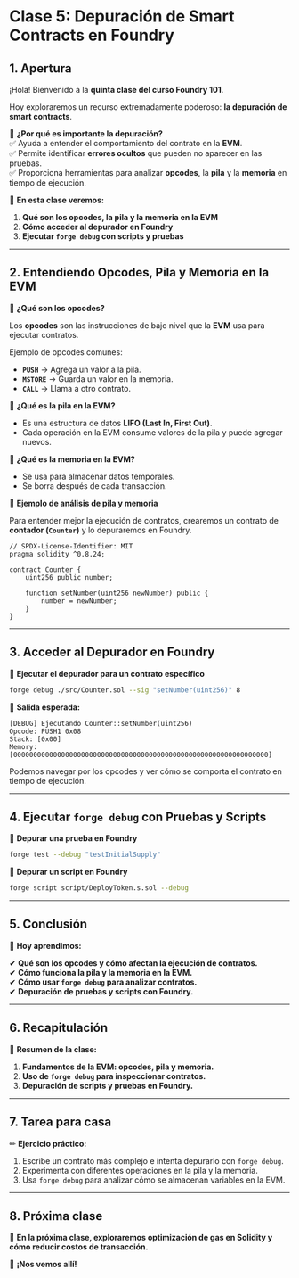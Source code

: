 # **Clase 5: Depuración de Smart Contracts en Foundry**  

## **1. Apertura**  

¡Hola! Bienvenido a la **quinta clase del curso Foundry 101**.  

Hoy exploraremos un recurso extremadamente poderoso: **la depuración de smart contracts**.  

📌 **¿Por qué es importante la depuración?**  
✅ Ayuda a entender el comportamiento del contrato en la **EVM**.  
✅ Permite identificar **errores ocultos** que pueden no aparecer en las pruebas.  
✅ Proporciona herramientas para analizar **opcodes**, la **pila** y la **memoria** en tiempo de ejecución.  

📌 **En esta clase veremos:**  

1. **Qué son los opcodes, la pila y la memoria en la EVM**  
2. **Cómo acceder al depurador en Foundry**  
3. **Ejecutar `forge debug` con scripts y pruebas**  

---

## **2. Entendiendo Opcodes, Pila y Memoria en la EVM**  

📌 **¿Qué son los opcodes?**  

Los **opcodes** son las instrucciones de bajo nivel que la **EVM** usa para ejecutar contratos.  

Ejemplo de opcodes comunes:  
- **`PUSH`** → Agrega un valor a la pila.  
- **`MSTORE`** → Guarda un valor en la memoria.  
- **`CALL`** → Llama a otro contrato.  

📌 **¿Qué es la pila en la EVM?**  

- Es una estructura de datos **LIFO (Last In, First Out)**.  
- Cada operación en la EVM consume valores de la pila y puede agregar nuevos.  

📌 **¿Qué es la memoria en la EVM?**  

- Se usa para almacenar datos temporales.  
- Se borra después de cada transacción.  

📌 **Ejemplo de análisis de pila y memoria**  

Para entender mejor la ejecución de contratos, crearemos un contrato de **contador (`Counter`)** y lo depuraremos en Foundry.  

```solidity
// SPDX-License-Identifier: MIT
pragma solidity ^0.8.24;

contract Counter {
    uint256 public number;

    function setNumber(uint256 newNumber) public {
        number = newNumber;
    }
}
```  

---

## **3. Acceder al Depurador en Foundry**  

📌 **Ejecutar el depurador para un contrato específico**  

```bash
forge debug ./src/Counter.sol --sig "setNumber(uint256)" 8
```  

📌 **Salida esperada:**  

```
[DEBUG] Ejecutando Counter::setNumber(uint256)
Opcode: PUSH1 0x08
Stack: [0x00]
Memory: [0000000000000000000000000000000000000000000000000000000000000000]
```  

Podemos navegar por los opcodes y ver cómo se comporta el contrato en tiempo de ejecución.  

---

## **4. Ejecutar `forge debug` con Pruebas y Scripts**  

📌 **Depurar una prueba en Foundry**  

```bash
forge test --debug "testInitialSupply"
```  

📌 **Depurar un script en Foundry**  

```bash
forge script script/DeployToken.s.sol --debug
```  

---

## **5. Conclusión**  

📌 **Hoy aprendimos:**  

✔ **Qué son los opcodes y cómo afectan la ejecución de contratos.**  
✔ **Cómo funciona la pila y la memoria en la EVM.**  
✔ **Cómo usar `forge debug` para analizar contratos.**  
✔ **Depuración de pruebas y scripts con Foundry.**  

---

## **6. Recapitulación**  

📌 **Resumen de la clase:**  
1. **Fundamentos de la EVM: opcodes, pila y memoria.**  
2. **Uso de `forge debug` para inspeccionar contratos.**  
3. **Depuración de scripts y pruebas en Foundry.**  

---

## **7. Tarea para casa**  

✏ **Ejercicio práctico:**  

1. Escribe un contrato más complejo e intenta depurarlo con `forge debug`.  
2. Experimenta con diferentes operaciones en la pila y la memoria.  
3. Usa `forge debug` para analizar cómo se almacenan variables en la EVM.  

---

## **8. Próxima clase**  

📅 **En la próxima clase, exploraremos optimización de gas en Solidity y cómo reducir costos de transacción.**  

🚀 **¡Nos vemos allí!**  
